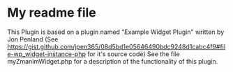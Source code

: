 # My readme file
This Plugin is based on a plugin named "Example Widget Plugin" written by Jon Penland (See https://gist.github.com/jpen365/08d5bd1e05646490bdc9248d1cabc4f9#file-wp_widget-instance-php for it's source code)
See the file myZmanimWidget.php for a description of the functionality of this plugin.  
